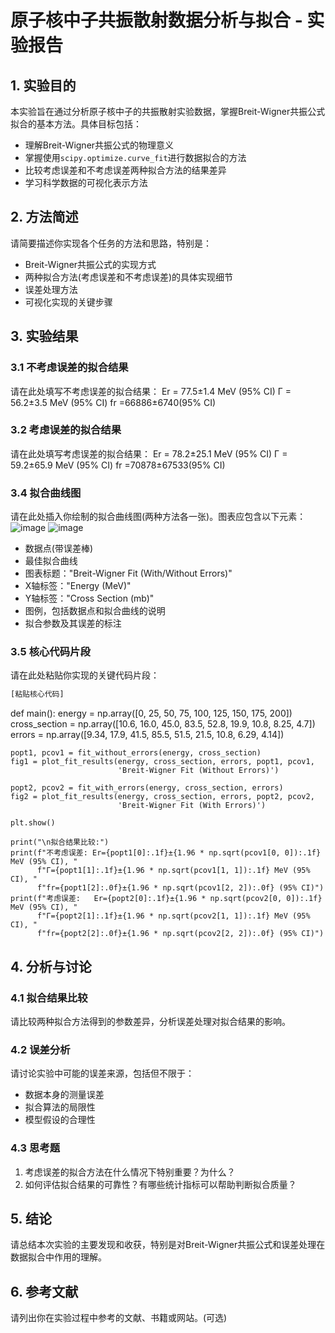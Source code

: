 # 原子核中子共振散射数据分析与拟合 - 实验报告

## 1. 实验目的

本实验旨在通过分析原子核中子的共振散射实验数据，掌握Breit-Wigner共振公式拟合的基本方法。具体目标包括：

- 理解Breit-Wigner共振公式的物理意义
- 掌握使用`scipy.optimize.curve_fit`进行数据拟合的方法
- 比较考虑误差和不考虑误差两种拟合方法的结果差异
- 学习科学数据的可视化表示方法

## 2. 方法简述

请简要描述你实现各个任务的方法和思路，特别是：

- Breit-Wigner共振公式的实现方式
- 两种拟合方法(考虑误差和不考虑误差)的具体实现细节
- 误差处理方法
- 可视化实现的关键步骤

## 3. 实验结果

### 3.1 不考虑误差的拟合结果

请在此处填写不考虑误差的拟合结果：
Er = 77.5±1.4 MeV (95% CI)
Γ = 56.2±3.5 MeV (95% CI)
fr =66886±6740(95% CI)

### 3.2 考虑误差的拟合结果

请在此处填写考虑误差的拟合结果：
Er = 78.2±25.1 MeV (95% CI)
Γ = 59.2±65.9 MeV (95% CI)
fr =70878±67533(95% CI)


### 3.4 拟合曲线图

请在此处插入你绘制的拟合曲线图(两种方法各一张)。图表应包含以下元素：
![image](https://github.com/user-attachments/assets/5839bb65-df9e-4303-873d-e44e8849f6cc)
![image](https://github.com/user-attachments/assets/5b7a85ae-3a53-49bf-97fc-a9d155eb0002)

- 数据点(带误差棒)
- 最佳拟合曲线
- 图表标题："Breit-Wigner Fit (With/Without Errors)"
- X轴标签："Energy (MeV)"
- Y轴标签："Cross Section (mb)"
- 图例，包括数据点和拟合曲线的说明
- 拟合参数及其误差的标注

### 3.5 核心代码片段

请在此处粘贴你实现的关键代码片段：

```python
[粘贴核心代码]
```
def main():
    energy = np.array([0, 25, 50, 75, 100, 125, 150, 175, 200])
    cross_section = np.array([10.6, 16.0, 45.0, 83.5, 52.8, 19.9, 10.8, 8.25, 4.7])
    errors = np.array([9.34, 17.9, 41.5, 85.5, 51.5, 21.5, 10.8, 6.29, 4.14])

    popt1, pcov1 = fit_without_errors(energy, cross_section)
    fig1 = plot_fit_results(energy, cross_section, errors, popt1, pcov1,
                            'Breit-Wigner Fit (Without Errors)')

    popt2, pcov2 = fit_with_errors(energy, cross_section, errors)
    fig2 = plot_fit_results(energy, cross_section, errors, popt2, pcov2,
                            'Breit-Wigner Fit (With Errors)')

    plt.show()

    print("\n拟合结果比较:")
    print(f"不考虑误差: Er={popt1[0]:.1f}±{1.96 * np.sqrt(pcov1[0, 0]):.1f} MeV (95% CI), "
          f"Γ={popt1[1]:.1f}±{1.96 * np.sqrt(pcov1[1, 1]):.1f} MeV (95% CI), "
          f"fr={popt1[2]:.0f}±{1.96 * np.sqrt(pcov1[2, 2]):.0f} (95% CI)")
    print(f"考虑误差:   Er={popt2[0]:.1f}±{1.96 * np.sqrt(pcov2[0, 0]):.1f} MeV (95% CI), "
          f"Γ={popt2[1]:.1f}±{1.96 * np.sqrt(pcov2[1, 1]):.1f} MeV (95% CI), "
          f"fr={popt2[2]:.0f}±{1.96 * np.sqrt(pcov2[2, 2]):.0f} (95% CI)")
## 4. 分析与讨论
### 4.1 拟合结果比较
请比较两种拟合方法得到的参数差异，分析误差处理对拟合结果的影响。

### 4.2 误差分析
请讨论实验中可能的误差来源，包括但不限于：

- 数据本身的测量误差
- 拟合算法的局限性
- 模型假设的合理性
### 4.3 思考题
1. 考虑误差的拟合方法在什么情况下特别重要？为什么？
2. 如何评估拟合结果的可靠性？有哪些统计指标可以帮助判断拟合质量？

## 5. 结论
请总结本次实验的主要发现和收获，特别是对Breit-Wigner共振公式和误差处理在数据拟合中作用的理解。

## 6. 参考文献
请列出你在实验过程中参考的文献、书籍或网站。(可选)
